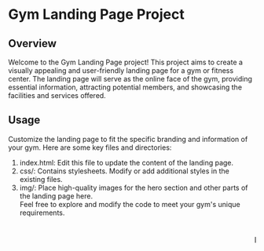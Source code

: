 
<h1>Gym Landing Page Project</h1>
<h2>Overview</h2>
<p>Welcome to the Gym Landing Page project! This project aims to create a visually appealing and user-friendly landing page for a gym or fitness center. The landing page will serve as the online face of the gym, providing essential information, attracting potential members, and showcasing the facilities and services offered.</p>

<h2>Usage</h2>
<p>Customize the landing page to fit the specific branding and information of your gym. Here are some key files and directories:</p>
<ol>
<li>index.html: Edit this file to update the content of the landing page.</li>
<li>css/: Contains stylesheets. Modify or add additional styles in the existing files.</li>
<li>img/: Place high-quality images for the hero section and other parts of the landing page here.</li>
Feel free to explore and modify the code to meet your gym's unique requirements.
</ol>
<marquee><h3>happy coding!!!</h3></marquee>
